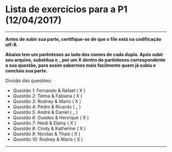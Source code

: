 # Lista de exercícios para a P1 (12/04/2017)

***

**Antes de subir sua parte, certifique-se de que o file está na codificação utf-8.**

**Abaixo tem um parênteses ao lado dos nomes de cada dupla. Após subir seu arquivo, substitua o _ por um X dentro do parênteses
  correspondente a sua questão, para assim sabermos mais facilmente quem já subiu e concluiu sua parte.**

Divisão das questões:

* *Questão 1*: Fernando & Rafael ( X )
* *Questão 2*: Telma & Fabiana ( X )
* *Questão 3*: Rodney & Mario ( X )
* *Questão 4*: Pedro & Ricardo ( _ )
* *Questão 5*: André & Daniel ( _ )
* *Questão 6*: Guedes & Henrique ( X )
* *Questão 7*: Heidi & Elainy ( X )
* *Questão 8*: Cindy & Katherine ( X )
* *Questão 9*: Nicolas & Thaís ( X )
* *Questão 10*: Rodney & Mario ( X )

***
